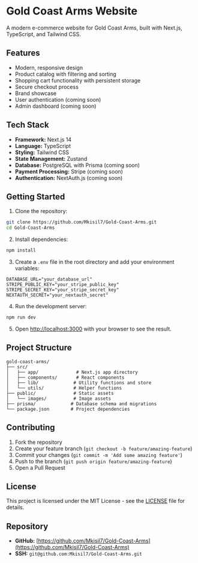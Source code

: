 # Gold Coast Arms Website

A modern e-commerce website for Gold Coast Arms, built with Next.js, TypeScript, and Tailwind CSS.

## Features

- Modern, responsive design
- Product catalog with filtering and sorting
- Shopping cart functionality with persistent storage
- Secure checkout process
- Brand showcase
- User authentication (coming soon)
- Admin dashboard (coming soon)

## Tech Stack

- **Framework:** Next.js 14
- **Language:** TypeScript
- **Styling:** Tailwind CSS
- **State Management:** Zustand
- **Database:** PostgreSQL with Prisma (coming soon)
- **Payment Processing:** Stripe (coming soon)
- **Authentication:** NextAuth.js (coming soon)

## Getting Started

1. Clone the repository:
```bash
git clone https://github.com/Mkisil7/Gold-Coast-Arms.git
cd Gold-Coast-Arms
```

2. Install dependencies:
```bash
npm install
```

3. Create a `.env` file in the root directory and add your environment variables:
```env
DATABASE_URL="your_database_url"
STRIPE_PUBLIC_KEY="your_stripe_public_key"
STRIPE_SECRET_KEY="your_stripe_secret_key"
NEXTAUTH_SECRET="your_nextauth_secret"
```

4. Run the development server:
```bash
npm run dev
```

5. Open [http://localhost:3000](http://localhost:3000) with your browser to see the result.

## Project Structure

```
gold-coast-arms/
├── src/
│   ├── app/              # Next.js app directory
│   ├── components/       # React components
│   ├── lib/             # Utility functions and store
│   └── utils/           # Helper functions
├── public/              # Static assets
│   └── images/          # Image assets
├── prisma/             # Database schema and migrations
└── package.json        # Project dependencies
```

## Contributing

1. Fork the repository
2. Create your feature branch (`git checkout -b feature/amazing-feature`)
3. Commit your changes (`git commit -m 'Add some amazing feature'`)
4. Push to the branch (`git push origin feature/amazing-feature`)
5. Open a Pull Request

## License

This project is licensed under the MIT License - see the [LICENSE](LICENSE) file for details.

## Repository

- **GitHub:** [https://github.com/Mkisil7/Gold-Coast-Arms](https://github.com/Mkisil7/Gold-Coast-Arms)
- **SSH:** `git@github.com:Mkisil7/Gold-Coast-Arms.git`
